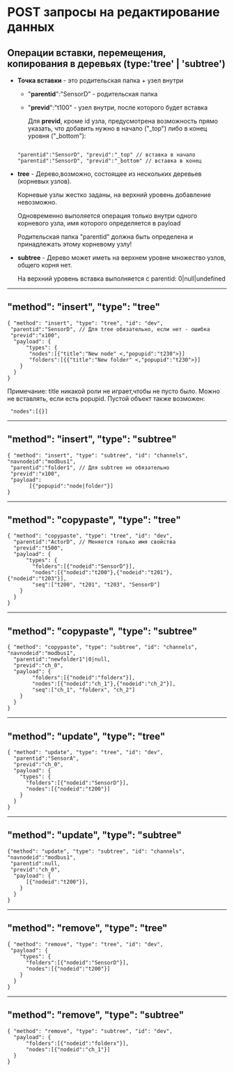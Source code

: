 
# POST запросы на редактирование данных

## Операции вставки, перемещения, копирования в деревьях (type:'tree' | 'subtree')

- **Точка вставки** - это родительская папка + узел внутри

  - "**parentid**":"SensorD" - родительская папка 

  - "**previd**":"t100" - узел внутри, после которого будет вставка 
    
    Для **previd**, кроме id узла, предусмотрена возможность прямо указать, что добавить нужно в начало ("_top") либо в конец уровня ("_bottom"): 
  ```

  "parentid":"SensorD", "previd":"_top" // вставка в начало 
  "parentid":"SensorD", "previd":"_bottom" // вставка в конец
  ```

- **tree** - Дерево,возможно, состоящее из нескольких деревьев (корневых узлов).

  Корневые узлы жестко заданы, на верхний уровень добавление невозможно.
  
  Одновременно выполяется операция только внутри одного корневого узла, 
  имя которого определяется в payload   

  Родительская папка "parentid" должна быть определена и принадлежать этому корневому узлу!

- **subtree** - Дерево может иметь на верхнем уровне множество узлов, общего корня нет.

  На верхний уровень вставка выполняется с parentid: 0|null|undefined
  
---
## "method": "insert", "type": "tree"

```
{ "method": "insert", "type": "tree", "id": "dev", 
 "parentid":"SensorD", // Для tree обязательно, если нет - ошибка
 "previd":"x100",
  "payload": {
      "types": { 
       "nodes":[{"title":"New node" <,"popupid":"t230">}] 
       "folders":[{{"title":"New folder" <,"popupid":"t230">}]
    }
  }
}
```
Примечание: title никакой роли не играет,чтобы не пусто было. Можно не вставлять, если есть popupid. Пустой объект также возможен:

     "nodes":[{}]

---
## "method": "insert", "type": "subtree"
```
{ "method": "insert", "type": "subtree", "id": "channels", "navnodeid":"modbus1",
 "parentid":"folder1", // Для subtree не обязательно
 "previd":"x100",
 "payload":
       [{"popupid":"node|folder"}]
}
```
---
## "method": "copypaste", "type": "tree"
```
{ "method": "copypaste", "type": "tree", "id": "dev",
  "parentid":"ActorD", // Меняется только имя свойства  
  "previd":"t500", 
  "payload": {
      "types": {
        "folders":[{"nodeid":"SensorD"}], 
        "nodes":[{"nodeid":"t200"},{"nodeid":"t201"},{"nodeid":"t203"}],  
        "seq":["t200", "t201", "t203", "SensorD"] 
    }
  }
}
```
---
## "method": "copypaste", "type": "subtree"

```
{ "method": "copypaste", "type": "subtree", "id": "channels", "navnodeid":"modbus1",
  "parentid":"newfolder1"|0|null, 
  "previd":"ch_0", 
  "payload": {
        "folders":[{"nodeid":"folderx"}], 
        "nodes":[{"nodeid":"ch_1"},{"nodeid":"ch_2"}],  
        "seq":["ch_1", "folderx", "ch_2"] 
    }
  }
}
```

---
## "method": "update", "type": "tree"

```
{ "method": "update", "type": "tree", "id": "dev",
  "parentid":"SensorA", 
  "previd":"ch_0", 
  "payload": {
    "types": { 
      "folders":[{"nodeid":"SensorD"}], 
      "nodes":[{"nodeid":"t200"}]  
    }
  }
}
```

---
## "method": "update", "type": "subtree"

```
{"method": "update", "type": "subtree", "id": "channels", "navnodeid":"modbus1",
 "parentid":null, 
 "previd":"ch_0", 
  "payload": {
      [{"nodeid":"t200"}],
    }
  }
}
```
---
## "method": "remove", "type": "tree"

```
{ "method": "remove", "type": "tree", "id": "dev",
 "payload": {
    "types": { 
      "folders":[{"nodeid":"SensorD"}], 
      "nodes":[{"nodeid":"t200"}]  
    }
  }
}
```

---
## "method": "remove", "type": "subtree"

```
{ "method": "remove", "type": "subtree", "id": "dev",
  "payload": {
      "folders":[{"nodeid":"folderx"}],
      "nodes":[{"nodeid":"ch_1"}]  
  }
}
```